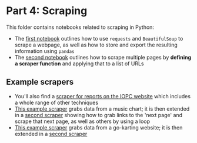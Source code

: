 # Part 4: Scraping

This folder contains notebooks related to scraping in Python:

* The [first notebook](https://github.com/paulbradshaw/pythonin12parts/blob/main/part4/07scrapingBS.ipynb) outlines how to use `requests` and `BeautifulSoup` to scrape a webpage, as well as how to store and export the resulting information using `pandas`
* The [second notebook](https://github.com/paulbradshaw/pythonin12parts/blob/main/part4/08createFunctionsScraperBS.ipynb) outlines how to scrape multiple pages by **defining a scraper function** and applying that to a list of URLs

## Example scrapers

* You'll also find a [scraper for reports on the IOPC website](https://github.com/paulbradshaw/pythonin12parts/blob/main/part4/scraperIOPC_reportsBS.ipynb) which includes a whole range of other techniques
* [This example scraper](https://github.com/paulbradshaw/pythonin12parts/blob/main/part4/anExampleScraper1page.ipynb) grabs data from a music chart; it is then extended in a [second scraper](https://github.com/paulbradshaw/pythonin12parts/blob/main/part4/anExampleScraperNextPage.ipynb) showing how to grab links to the 'next page' and scrape that next page, as well as others by using a loop
* [This example scraper](https://github.com/paulbradshaw/pythonin12parts/blob/main/part4/anExampleScraperList.ipynb) grabs data from a go-karting website; it is then extended in a [second scraper](https://github.com/paulbradshaw/pythonin12parts/blob/main/part4/anExampleScraperList_multipleItems.ipynb)
